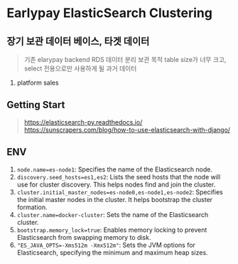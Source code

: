 # Earlypay ElasticSearch Clustering

## 장기 보관 데이터 베이스, 타겟 데이터

> 기존 elarypay backend RDS 데이터 분리 보관 목적
> table size가 너무 크고, select 전용으로만 사용하게 될 과거 데이터

1. platform sales


## Getting Start

> https://elasticsearch-py.readthedocs.io/
> https://sunscrapers.com/blog/how-to-use-elasticsearch-with-django/


## ENV 

1. `node.name=es-node1`: Specifies the name of the Elasticsearch node.
2. `discovery.seed_hosts=es1,es2`: Lists the seed hosts that the node will use for cluster discovery. This helps nodes find and join the cluster.
3. `cluster.initial_master_nodes=es-node0,es-node1,es-node2`: Specifies the initial master nodes in the cluster. It helps bootstrap the cluster formation.
4. `cluster.name=docker-cluster`: Sets the name of the Elasticsearch cluster.
5. `bootstrap.memory_lock=true`: Enables memory locking to prevent Elasticsearch from swapping memory to disk.
6. `"ES_JAVA_OPTS=-Xms512m -Xmx512m"`: Sets the JVM options for Elasticsearch, specifying the minimum and maximum heap sizes.
